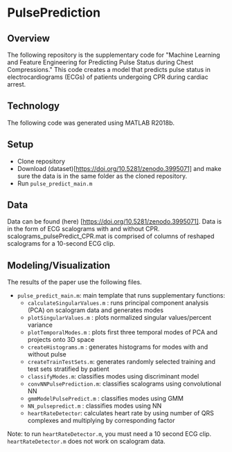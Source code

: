 # PulsePrediction
## Overview
The following repository is the supplementary code for "Machine Learning and Feature Engineering for Predicting Pulse Status during Chest Compressions." This code creates a model that predicts pulse status in electrocardiograms (ECGs) of patients undergoing CPR during cardiac arrest. 

## Technology
The following code was generated using MATLAB R2018b.

## Setup
- Clone repository
- Download (dataset)[https://doi.org/10.5281/zenodo.3995071] and make sure the data is in the same folder as the cloned repository.
- Run `pulse_predict_main.m`

## Data
Data can be found (here) [https://doi.org/10.5281/zenodo.3995071]. Data is in the form of ECG scalograms with and without CPR. scalograms_pulsePredict_CPR.mat is comprised of columns of reshaped scalograms for a 10-second ECG clip.

## Modeling/Visualization
The results of the paper use the following files. 
- `pulse_predict_main.m`: main template that runs supplementary functions:
  - `calculateSingularValues.m` : runs principal component analysis (PCA) on scalogram data and generates modes
  - `plotSingularValues.m` : plots normalized singular values/percent variance
  - `plotTemporalModes.m` : plots first three temporal modes of PCA and projects onto 3D space
  - `createHistograms.m` : generates histograms for modes with and without pulse
  - `createTrainTestSets.m`: generates randomly selected training and test sets stratified by patient
  - `classifyModes.m`: classifies modes using discriminant model
  - `convNNPulsePrediction.m`: classifies scalograms using convolutional NN
  - `gmmModelPulsePredict.m` : classifies modes using GMM
  - `NN_pulsepredict.m` : classifies modes using NN
  - `heartRateDetector`: calculates heart rate by using number of QRS complexes and multiplying by corresponding factor

Note: to run `heartRateDetector.m`, you must need a 10 second ECG clip. `heartRateDetector.m` does not work on scalogram data.

